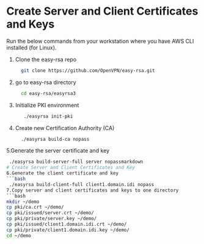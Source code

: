 # Create Server and Client Certificates and Keys

Run the below commands from your workstation where you have AWS CLI installed (for Linux).

1. Clone the easy-rsa repo  
   ```bash
     git clone https://github.com/OpenVPN/easy-rsa.git
2. go to easy-rsa directory
   ```bash
     cd easy-rsa/easyrsa3  
3. Initialize PKI environment
   ```bash
      ./easyrsa init-pki  
4. Create new Certification Authority (CA)
   ```bash
     ./easyrsa build-ca nopass 
5.Generate the server certificate and key
   ```bash
    ./easyrsa build-server-full server nopassmarkdown
# Create Server and Client Certificates and Key
6.Generate the client certificate and key
   ```bash
    ./easyrsa build-client-full client1.domain.idi nopass  
7.Copy server and client certificates and keys to one directory
   ```bash
   mkdir ~/demo  
   cp pki/ca.crt ~/demo/  
   cp pki/issued/server.crt ~/demo/  
   cp pki/private/server.key ~/demo/  
   cp pki/issued/client1.domain.idi.crt ~/demo/  
   cp pki/private/client1.domain.idi.key ~/demo/  
   cd ~/demo  
